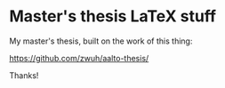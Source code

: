 Master's thesis LaTeX stuff
=====

My master's thesis, built on the work of this thing:

https://github.com/zwuh/aalto-thesis/

Thanks!
